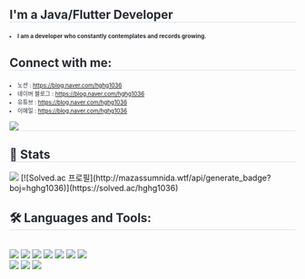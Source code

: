 <div style="text-align: left;"> 
    <h2 style="border-bottom: 1px solid #d8dee4; color: #282d33;"> I'm a Java/Flutter Developer </h2>  
    <div style="font-weight: 700; font-size: 10px; text-align: left; color: #282d33;"> 
        <li> I am a developer who constantly contemplates and records growing.</li> </div> 
    </div>
    <div style="text-align: left;">
        <h2 style="border-bottom: 1px solid #d8dee4; color: #282d33;"> Connect with me: </h2>
    <div style="text-align: left; font-size: 10px; border-bottom: 1px solid #d8dee4; color: #282d33;" > 
        <li>노션 : <a href="">https://blog.naver.com/hghg1036</a></li>
        <li>네이버 블로그 : <a href="https://blog.naver.com/hghg1036">https://blog.naver.com/hghg1036</a></li>
        <li>유튜브 : <a href="https://blog.naver.com/hghg1036">https://blog.naver.com/hghg1036</a></li>
        <li>이메일 : <a href="https://blog.naver.com/hghg1036">https://blog.naver.com/hghg1036</a></li>
        <br> 
    <div style="text-align: left;"> <a href="https://hits.seeyoufarm.com"> <img src="https://hits.seeyoufarm.com/api/count/incr/badge.svg?url=https%3A%2F%2Fgithub.com%2FAgile%2F&count_bg=%23000000&title_bg=%23000000&icon=github.svg&icon_color=%23FFFFFF&title=GitHub&edge_flat=false"/></a>
       </div> 
    </div>
    <div style="text-align: left;" >
        <h2 style="border-bottom: 1px solid #d8dee4; color: #282d33;"> 🏅 Stats </h2> 
        <div style="text-align: left;"> 
            <img src="https://github-readme-stats.vercel.app/api?username=Agile&bg_color=180,000000,&title_color=000000&text_color=000000"
         /> 
            [![Solved.ac
프로필](http://mazassumnida.wtf/api/generate_badge?boj=hghg1036)](https://solved.ac/hghg1036)
    </div>
    <div style="text-align: left;"> 
    <h2 style="border-bottom: 1px solid #d8dee4; color: #282d33;"> 🛠️ Languages and Tools: </h2> <br> 
    <div style="margin: ; text-align: left;" "text-align: left;"> <img src="https://img.shields.io/badge/Spring Boot-6DB33F?style=for-the-badge&logo=Spring Boot&logoColor=white">
          <img src="https://img.shields.io/badge/Java-007396?style=for-the-badge&logo=Java&logoColor=white">
          <img src="https://img.shields.io/badge/MariaDB-003545?style=for-the-badge&logo=MariaDB&logoColor=white">
          <img src="https://img.shields.io/badge/Flutter-02569B?style=for-the-badge&logo=Flutter&logoColor=white">
          <img src="https://img.shields.io/badge/HTML5-E34F26?style=for-the-badge&logo=HTML5&logoColor=white">
          <img src="https://img.shields.io/badge/CSS3-1572B6?style=for-the-badge&logo=CSS3&logoColor=white">
          <img src="https://img.shields.io/badge/Javascript-F7DF1E?style=for-the-badge&logo=Javascript&logoColor=white"><br/>
          <img src="https://img.shields.io/badge/Github-181717?style=for-the-badge&logo=Github&logoColor=white">
          <img src="https://img.shields.io/badge/Slack-4A154B?style=for-the-badge&logo=Slack&logoColor=white">
          <img src="https://img.shields.io/badge/Notion-000000?style=for-the-badge&logo=Notion&logoColor=white">
          </div>
    </div>
